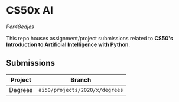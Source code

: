 # CS50x AI

_Per48edjes_

This repo houses assignment/project submissions related to **CS50's Introduction
to Artificial Intelligence with Python**.

## Submissions

| Project | Branch |
|:-------:|:------:|
| Degrees | `ai50/projects/2020/x/degrees`
